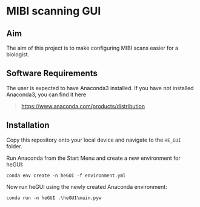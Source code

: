# MIBI scanning GUI

## Aim
The aim of this project is to make configuring MIBI scans easier for a biologist.

## Software Requirements
The user is expected to have Anaconda3 installed. If you have not installed Anaconda3, you can find it here
> https://www.anaconda.com/products/distribution

## Installation
Copy this repository onto your local device and navigate to the `HE_GUI` folder.

Run Anaconda from the Start Menu and create a new environment for heGUI:
```
conda env create -n heGUI -f environment.yml
```
Now run heGUI using the newly created Anaconda environment:
```
conda run -n heGUI .\heGUI\main.pyw
```
